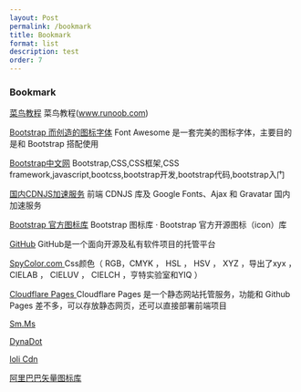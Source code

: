 ```yaml
---
layout: Post
permalink: /bookmark
title: Bookmark
format: list
description: test
order: 7
---
```


### Bookmark

[菜鸟教程](https://www.runoob.com) 菜鸟教程(www.runoob.com)

[Bootstrap 而创造的图标字体](https://www.bootcss.com/p/font-awesome/) Font Awesome 是一套完美的图标字体，主要目的是和 Bootstrap 搭配使用

[Bootstrap中文网](https://www.bootcss.com/) Bootstrap,CSS,CSS框架,CSS framework,javascript,bootcss,bootstrap开发,bootstrap代码,bootstrap入门

[国内CDNJS加速服务](https://u.sb/css-cdn/) 前端 CDNJS 库及 Google Fonts、Ajax 和 Gravatar 国内加速服务

[Bootstrap 官方图标库](https://icons.bootcss.com/) Bootstrap 图标库 · Bootstrap 官方开源图标（icon）库

[GitHub](https://github.com/) GitHub是一个面向开源及私有软件项目的托管平台

[SpyColor.com ](https://SpyColor.com ) Css颜色（ RGB，CMYK ， HSL ， HSV ， XYZ ，导出了xyx ， CIELAB ， CIELUV ， CIELCH ，亨特实验室和YIQ ）

[Cloudflare Pages ](https://pages.cloudflare.com/) Cloudflare Pages 是一个静态网站托管服务，功能和 Github Pages 差不多，可以存放静态网页，还可以直接部署前端项目

[Sm.Ms ](https://sm.ms/) 

[DynaDot ](https://www.dynadot.com/zh/)

[loli Cdn](https://u.sb/css-cdn/)

[阿里巴巴矢量图标库](https://www.iconfont.cn/)
